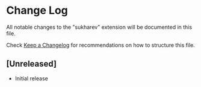 # Change Log

All notable changes to the "sukharev" extension will be documented in this file.

Check [Keep a Changelog](http://keepachangelog.com/) for recommendations on how to structure this file.

## [Unreleased]

- Initial release
